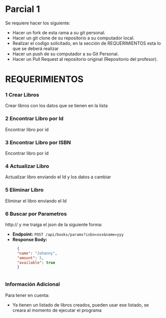 # Parcial 1
Se requiere hacer los siguiente:

* Hacer un fork de esta rama a su git personal.
* Hacer un git clone de su repositorio a su computador local.
* Realizar el codigo solicitado, en la sección de REQUERIMIENTOS esta lo que se deberá realizar
* Hacer un push de su computador a su Git Personal.
* Hacer un Pull Request al repositorio original (Repositorio del profesor).


# REQUERIMIENTOS

### 1 Crear Libros
Crear libros con los datos que se tienen en la lista
### 2 Encontrar Libro por Id
Encontrar libro por id
### 3 Encontrar Libro por ISBN
Encontrar libro por id
### 4 Actualizar Libro
Actualizar libro enviando el Id y los datos a cambiar
### 5 Eliminar Libro
Eliminar el libro enviando el Id
### 6 Buscar por Parametros
http:// y me traiga el json de la siguiente forma:
- **Endpoint:** `POST /api/books/params?isbn=xxx&name=yyy`
- **Response Body:**
  ```json
    {
    "name": "Johanny",
    "amount": 5,
    "available": true
    }



### Información Adicional
Para tener en cuenta:

* Ya tienen un listado de libros creados, pueden usar ese listado, se creara al momento de ejecutar el programa

